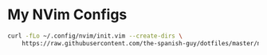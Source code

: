 # My NVim Configs

```bash
curl -fLo ~/.config/nvim/init.vim --create-dirs \
    https://raw.githubusercontent.com/the-spanish-guy/dotfiles/master/nvim/init.vim
```
